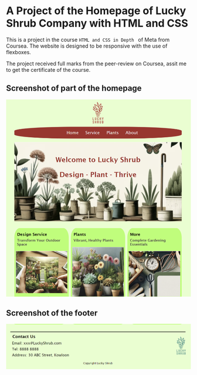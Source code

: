 # A Project of the Homepage of Lucky Shrub Company with HTML and CSS

This is a project in the course `HTML and CSS in Depth ` of Meta from Coursea. The website is designed to be responsive with the use of flexboxes.

The project received full marks from the peer-review on Coursea, assit me to get the certificate of the course.

## Screenshot of part of the homepage
![](https://github.com/Dinoho234/LuckyShrub/blob/main/LuckyShrubHomePage.png)

## Screenshot of the footer
![](https://github.com/Dinoho234/LuckyShrub/blob/main/LuckyShrubFooter.png)

